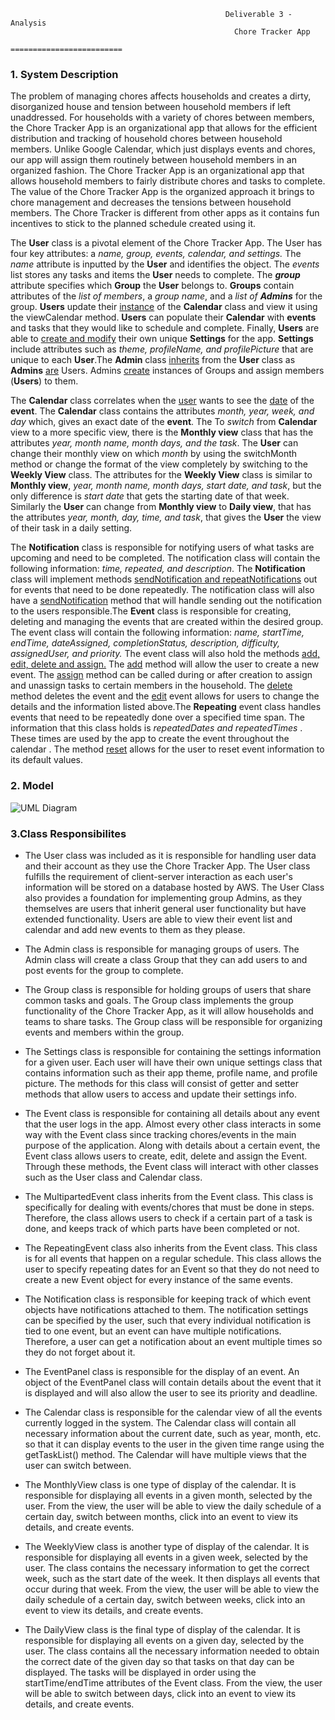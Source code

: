                                                     Deliverable 3 - Analysis
                                                      Chore Tracker App
                                                   =========================
  
 
<h3>1. System Description</h3>
  <p>The problem of managing chores affects households and creates a dirty, disorganized house and tension between household members if left unaddressed. For households with a variety of chores between members, the Chore Tracker App is an organizational app that allows for the efficient distribution and tracking of household chores between household members. Unlike Google Calendar, which just displays events and chores, our app will assign them routinely between household members in an organized fashion. The Chore Tracker App is an organizational app that allows household members to fairly distribute chores and tasks to complete. The value of the Chore Tracker App is the organized approach it brings to chore management and decreases the tensions between household members. The Chore Tracker is different from other apps as it contains fun incentives to stick to the planned schedule created using it.</p>


The **User** class is a pivotal element of the Chore Tracker App. The User has four key attributes: a *name, group, events, calendar, and settings.* The *name* attribute is inputted by the **User** and identifies the object. The *events* list stores any tasks and items the **User** needs to complete. The __*group*__ attribute specifies which **Group** the **User** belongs to. **Groups** contain attributes of the _list of members_, a _group name_, and a _list of **Admins**_ for the group. **Users** update their <ins>instance</ins> of the **Calendar** class and view it using the viewCalendar method. **Users** can populate their **Calendar** with **events** and tasks that they would like to schedule and complete. Finally, **Users** are able to <ins>create and modify</ins> their own unique **Settings** for the app. **Settings** include attributes such as _theme, profileName, and profilePicture_ that are unique to each **User**.The **Admin** class <ins>inherits</ins> from the **User** class as **Admins** <ins>are</ins> Users. Admins <ins>create</ins> instances of Groups and assign members (**Users**) to them.

The **Calendar** class correlates when the <ins>user</ins> wants to see the <ins>date</ins> of the **event**. The **Calendar** class contains the attributes _month, year, week, and day_ which, gives an exact date of the **event**. The  To _switch_ from **Calendar** view to a more specific view, there is the **Monthly view** class that has the attributes _year, month name,  month days, and the task_. The **User** can change their monthly view on which _month_ by using the switchMonth method or change the format of the view completely by switching to the **Weekly View** class. The attributes for the **Weekly View** class is similar to **Monthly view**, _year, month name,  month days, start date, and task_, but the only difference is _start date_ that gets the starting date of that week. Similarly the **User** can change from **Monthly view** to **Daily view**, that has the attributes _year, month, day, time, and task_, that gives the **User** the view of their task in a daily setting. 


The **Notification** class is responsible for notifying users of what tasks are upcoming and need to be completed. The notification class will contain the following information: _time, repeated, and description_. The **Notification** class will implement methods <ins>sendNotification and repeatNotifications</ins> out for events that need to be done repeatedly. The notification class will also have a <ins>sendNotification</ins> method that will handle sending out the notification to the users responsible.The **Event** class is responsible for creating, deleting and managing the events that are created within the desired group. The event class will contain the following information: _name, startTime, endTime, dateAssigned, completionStatus, description, difficulty, assignedUser, and priority._ The event class will also hold the methods <ins>add, edit, delete and assign.</ins> The <ins>add</ins> method will allow the user to create a new event. The <ins>assign</ins> method can be called during or after creation to assign and unassign tasks to certain members in the household. The <ins>delete</ins> method deletes the event and the <ins>edit</ins> event allows for users to change the details and the information listed above.The **Repeating** event class handles events that need to be repeatedly done over a specified time span. The information that this class holds is _repeatedDates and repeatedTimes_ . These times are used by the app to create the event throughout the calendar . The method <ins>reset</ins> allows for the user to reset event information to its default values.



 
<h3>2. Model</h3>

![UML Diagram](https://github.com/zachspiel/ChoreTrackerApp/blob/master/Image%20Resources/UML_Combined%20(1).png)




<h3>3.Class Responsibilites</h3>


* The User class was included as it is responsible for handling user data and their account as they use the Chore Tracker App. The User class fulfills the requirement of client-server interaction as each user's information will be stored on a database hosted by AWS. The User Class also provides a foundation for implementing group Admins, as they themselves are users that inherit general user functionality but have extended functionality. Users are able to view their event list and calendar and add new events to them as they please.

* The Admin class is responsible for managing groups of users. The Admin class will create a class Group that they can add users to and post events for the group to complete. 

* The Group class is responsible for holding groups of users that share common tasks and goals. The Group class implements the group functionality of the Chore Tracker App, as it will allow households and teams to share tasks. The Group class will be responsible for organizing events and members within the group. 

* The Settings class is responsible for containing the settings information for a given user. Each user will have their own unique settings class that contains information such as their app theme, profile name, and profile picture. The methods for this class will consist of getter and setter methods that allow users to access and update their settings info.

* The Event class is responsible for containing all details about any event that the user logs in the app. Almost every other class interacts in some way with the Event class since tracking chores/events in the main purpose of the application. Along with details about a certain event, the Event class allows users to create, edit, delete and assign the Event. Through these methods, the Event class will interact with other classes such as the User class and Calendar class.

* The MultipartedEvent class inherits from the Event class. This class is specifically for dealing with events/chores that must be done in steps. Therefore, the class allows users to check if a certain part of a task is done, and keeps track of which parts have been completed or not.

* The RepeatingEvent class also inherits from the Event class. This class is for all events that happen on a regular schedule. This class allows the user to specify repeating dates for an Event so that they do not need to create a new Event object for every instance of the same events.

* The Notification class is responsible for keeping track of which event objects have notifications attached to them. The notification settings can be specified by the user, such that every individual notification is tied to one event, but an event can have multiple notifications. Therefore, a user can get a notification about an event multiple times so they do not forget about it.

* The EventPanel class is responsible for the display of an event. An object of the EventPanel class will contain details about the event that it is displayed and will also allow the user to see its priority and deadline.

* The Calendar class is responsible for the calendar view of all the events currently logged in the system. The Calendar class will contain all necessary information about the current date, such as year, month, etc. so that it can display events to the user in the given time range using the getTaskList() method. The Calendar will have multiple views that the user can switch between.

* The MonthlyView class is one type of display of the calendar. It is responsible for displaying all events in a given month, selected by the user. From the view, the user will be able to view the daily schedule of a certain day, switch between months, click into an event to view its details, and create events. 

* The WeeklyView class is another type of display of the calendar. It is responsible for displaying all events in a given week, selected by the user. The class contains the necessary information to get the correct week, such as the start date of the week. It then displays all events that occur during that week. From the view, the user will be able to view the daily schedule of a certain day, switch between weeks, click into an event to view its details, and create events. 

* The DailyView class is the final type of display of the calendar. It is responsible for displaying all events on a given day, selected by the user. The class contains all the necessary information needed to obtain the correct date of the given day so that tasks on that day can be displayed. The tasks will be displayed in order using the startTime/endTime attributes of the Event class. From the view, the user will be able to switch between days, click into an event to view its details, and create events. 
  
 
